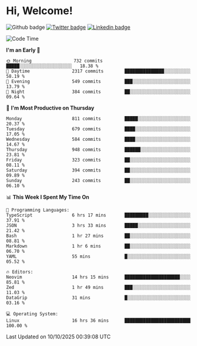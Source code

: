   # Hi, Welcome!
  ![Github badge](https://img.shields.io/github/followers/kraken-afk.svg?style=social&label=Follow&maxAge=2592000)
  [![Twitter badge](https://img.shields.io/badge/-Twitter-00acee?style=flat-square&logo=Twitter&logoColor=white)](https://twitter.com/trshppl)
  [![Linkedin badge](https://img.shields.io/badge/LinkedIn-0077B5?style=flat-square&logo=linkedin&logoColor=white)](https://www.linkedin.com/in/noveanrer)
<!--START_SECTION:waka-->
![Code Time](http://img.shields.io/badge/Code%20Time-1%2C252%20hrs%2014%20mins-blue)

**I'm an Early 🐤** 

```text
🌞 Morning                732 commits         █████░░░░░░░░░░░░░░░░░░░░   18.38 % 
🌆 Daytime                2317 commits        ███████████████░░░░░░░░░░   58.19 % 
🌃 Evening                549 commits         ███░░░░░░░░░░░░░░░░░░░░░░   13.79 % 
🌙 Night                  384 commits         ██░░░░░░░░░░░░░░░░░░░░░░░   09.64 % 
```
📅 **I'm Most Productive on Thursday** 

```text
Monday                   811 commits         █████░░░░░░░░░░░░░░░░░░░░   20.37 % 
Tuesday                  679 commits         ████░░░░░░░░░░░░░░░░░░░░░   17.05 % 
Wednesday                584 commits         ████░░░░░░░░░░░░░░░░░░░░░   14.67 % 
Thursday                 948 commits         ██████░░░░░░░░░░░░░░░░░░░   23.81 % 
Friday                   323 commits         ██░░░░░░░░░░░░░░░░░░░░░░░   08.11 % 
Saturday                 394 commits         ██░░░░░░░░░░░░░░░░░░░░░░░   09.89 % 
Sunday                   243 commits         ██░░░░░░░░░░░░░░░░░░░░░░░   06.10 % 
```


📊 **This Week I Spent My Time On** 

```text
💬 Programming Languages: 
TypeScript               6 hrs 17 mins       █████████░░░░░░░░░░░░░░░░   37.91 % 
JSON                     3 hrs 33 mins       █████░░░░░░░░░░░░░░░░░░░░   21.42 % 
Bash                     1 hr 27 mins        ██░░░░░░░░░░░░░░░░░░░░░░░   08.81 % 
Markdown                 1 hr 6 mins         ██░░░░░░░░░░░░░░░░░░░░░░░   06.70 % 
YAML                     55 mins             █░░░░░░░░░░░░░░░░░░░░░░░░   05.52 % 

🔥 Editors: 
Neovim                   14 hrs 15 mins      █████████████████████░░░░   85.81 % 
Zed                      1 hr 49 mins        ███░░░░░░░░░░░░░░░░░░░░░░   11.03 % 
DataGrip                 31 mins             █░░░░░░░░░░░░░░░░░░░░░░░░   03.16 % 

💻 Operating System: 
Linux                    16 hrs 36 mins      █████████████████████████   100.00 % 
```


 Last Updated on 10/10/2025 00:39:08 UTC
<!--END_SECTION:waka-->